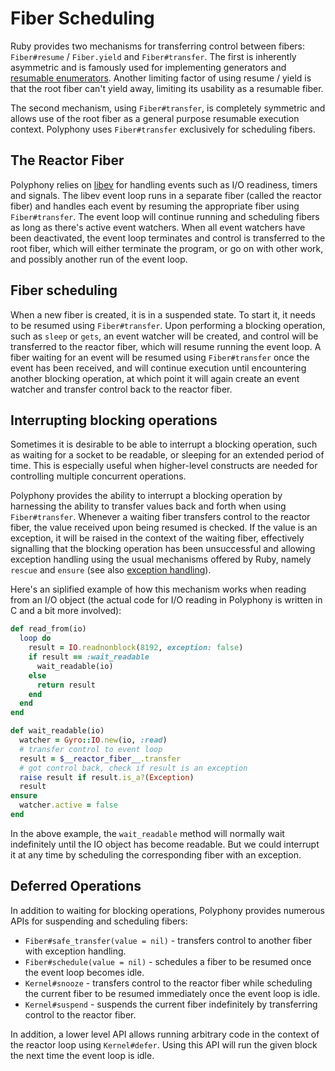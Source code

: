 # Fiber Scheduling

Ruby provides two mechanisms for transferring control between fibers:
`Fiber#resume` / `Fiber.yield` and `Fiber#transfer`. The first is inherently asymmetric and is famously used
for implementing generators and [resumable enumerators](https://blog.appsignal.com/2018/11/27/ruby-magic-fibers-and-enumerators-in-ruby.html).
Another limiting factor of using resume / yield is that the root fiber can't
yield away, limiting its usability as a resumable fiber.

The second mechanism, using `Fiber#transfer`, is completely symmetric and allows
use of the root fiber as a general purpose resumable execution context.
Polyphony uses `Fiber#transfer` exclusively for scheduling fibers.

## The Reactor Fiber

Polyphony relies on [libev](http://software.schmorp.de/pkg/libev.html) for
handling events such as I/O readiness, timers and signals. The libev event loop
runs in a separate fiber (called the reactor fiber) and handles each event by 
resuming the appropriate fiber using `Fiber#transfer`. The event loop will 
continue running and scheduling fibers as long as there's active event watchers.
When all event watchers have been deactivated, the event loop terminates and
control is  transferred to the root fiber, which will either terminate the
program, or go on with other work, and possibly another run of the event loop.

## Fiber scheduling

When a new fiber is created, it is in a suspended state. To start it, it needs
to be resumed using `Fiber#transfer`. Upon performing a blocking operation, such
as `sleep` or `gets`, an event watcher will be created, and control will be
transferred to the reactor fiber, which will resume running the event loop. A
fiber waiting for an event will be resumed using `Fiber#transfer` once the event
has been received, and will continue execution until encountering another
blocking operation, at which point it will again create an event watcher and
transfer control back to the reactor fiber.

## Interrupting blocking operations

Sometimes it is desirable to be able to interrupt a blocking operation, such as
waiting for a socket to be readable, or sleeping for an extended period of time.
This is especially useful when higher-level constructs are needed for
controlling multiple concurrent operations.

Polyphony provides the ability to interrupt a blocking operation by harnessing
the ability to transfer values back and forth when using `Fiber#transfer`.
Whenever a waiting fiber transfers control to the reactor fiber, the value 
received upon being resumed is checked. If the value is an exception, it will
be raised in the context of the waiting fiber, effectively signalling that the
blocking operation has been unsuccessful and allowing exception handling using
the usual mechanisms offered by Ruby, namely `rescue` and `ensure` (see also
[exception handling](technical-overview/exception-handling.md)).

Here's an siplified example of how this mechanism works when reading from an I/O
object (the actual code for I/O reading in Polyphony is written in C and a bit
more involved):

```ruby
def read_from(io)
  loop do
    result = IO.readnonblock(8192, exception: false)
    if result == :wait_readable
      wait_readable(io)
    else
      return result
    end
  end
end

def wait_readable(io)
  watcher = Gyro::IO.new(io, :read)
  # transfer control to event loop
  result = $__reactor_fiber__.transfer
  # got control back, check if result is an exception
  raise result if result.is_a?(Exception)
  result
ensure
  watcher.active = false
end
```

In the above example, the `wait_readable` method will normally wait indefinitely
until the IO object has become readable. But we could interrupt it at any time
by scheduling the corresponding fiber with an exception.

## Deferred Operations

In addition to waiting for blocking operations, Polyphony provides numerous APIs 
for suspending and scheduling fibers:

- `Fiber#safe_transfer(value = nil)` - transfers control to another fiber with
  exception handling.
- `Fiber#schedule(value = nil)` - schedules a fiber to be resumed once the
  event loop becomes idle.
- `Kernel#snooze` - transfers control to the reactor fiber while scheduling the
  current fiber to be resumed immediately once the event loop is idle.
- `Kernel#suspend` - suspends the current fiber indefinitely by transferring
  control to the reactor fiber.

In addition, a lower level API allows running arbitrary code in the context of
the reactor loop using `Kernel#defer`. Using this API will run the given block
the next time the event loop is idle.
